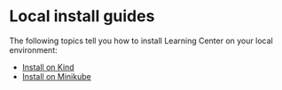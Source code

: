 # Local install guides

The following topics tell you how to install Learning Center on your local environment:

- [Install on Kind](deploying-to-kind.md)
- [Install on Minikube](deploying-to-minikube.md)
